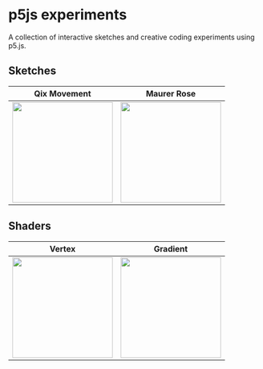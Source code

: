 # p5js experiments
A collection of interactive sketches and creative coding experiments using p5.js.

## Sketches

| Qix Movement | Maurer Rose |
| ------------ | ------------ |
| <img src="https://github.com/user-attachments/assets/3bac92d0-57f9-4aea-8112-8a10b365990e" width="200"> | <img src="https://github.com/user-attachments/assets/b95f0754-9b41-4d9e-ac8a-f8fa028bf077" width="200"> |

## Shaders 

| Vertex | Gradient |
| ------------ | ------------ |
| <img src="https://github.com/user-attachments/assets/736d37b6-6975-4211-9aa7-5bd3f6459dfc" width="200"> | <img src="https://github.com/user-attachments/assets/9a7dd066-5ac5-45aa-8a88-2592159b9865" width="200"> |

